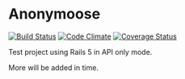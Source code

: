 # Anonymoose

[![Build Status](https://travis-ci.org/PDaily/anonymoose.svg?branch=master)](https://travis-ci.org/PDaily/anonymoose)
[![Code Climate](https://codeclimate.com/github/PDaily/anonymoose/badges/gpa.svg)](https://codeclimate.com/github/PDaily/anonymoose)
[![Coverage Status](https://coveralls.io/repos/github/PDaily/anonymoose/badge.svg?branch=master)](https://coveralls.io/github/PDaily/anonymoose?branch=master)


Test project using Rails 5 in API only mode.

More will be added in time.
